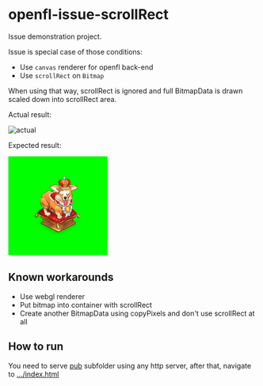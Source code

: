openfl-issue-scrollRect
=======================

Issue demonstration project.

Issue is special case of those conditions:

- Use `canvas` renderer for openfl back-end
- Use `scrollRect` on `Bitmap`

When using that way, scrollRect is ignored and full BitmapData is drawn scaled down into scrollRect area.

Actual result:

![actual](pub/actial.png)

Expected result:

![expected](pub/expected.png)

Known workarounds
-----------------

- Use webgl renderer
- Put bitmap into container with scrollRect
- Create another BitmapData using copyPixels and don't use scrollRect at all

How to run
----------

You need to serve [pub](pub) subfolder using any http server, after that, navigate to [.../index.html](pub/index.html)

